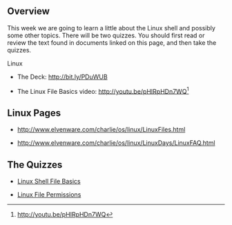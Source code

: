 Overview
--------

This week we are going to learn a little about the Linux shell and possibly some
other topics. There will be two quizzes. You should first read or review the
text found in documents linked on this page, and then take the quizzes.

Linux

-   The Deck: <http://bit.ly/PDuWUB>

-   The Linux File Basics video: <http://youtu.be/pHIRpHDn7WQ>[^1]

    [^1]: <http://youtu.be/pHIRpHDn7WQ>

Linux Pages
-----------

-   <http://www.elvenware.com/charlie/os/linux/LinuxFiles.html>

-   <http://www.elvenware.com/charlie/os/linux/LinuxDays/LinuxFAQ.html>  
    

The Quizzes
-----------

-   [Linux Shell File Basics][2]

    [2]: <https://bc.instructure.com/courses/793364/quizzes/776149>

-   [Linux File Permissions][3]

    [3]: <https://bc.instructure.com/courses/793364/quizzes/776271>
